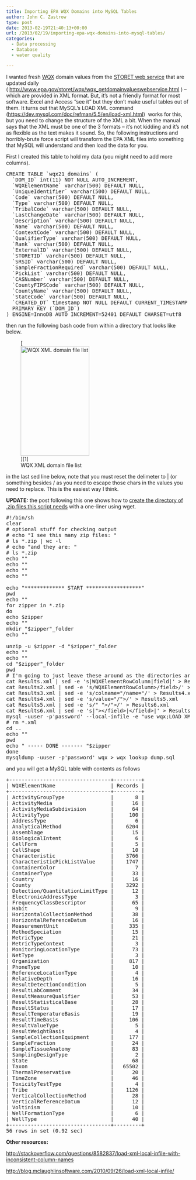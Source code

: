 ```yaml
---
title: Importing EPA WQX Domains into MySQL Tables
author: John C. Zastrow
type: post
date: 2013-02-19T21:40:13+00:00
url: /2013/02/19/importing-epa-wqx-domains-into-mysql-tables/
categories:
  - Data processing
  - Database
  - water quality

---
```

I wanted fresh <a href="http://www.epa.gov/storet/wqx/" target="_blank">WQX</a> domain values from the <a href="http://www.epa.gov/storet/tools.html" target="_blank">STORET web service</a> that are updated daily ( <a href="http://www.epa.gov/storet/wqx/wqx_getdomainvalueswebservice.html" target="_blank">http://www.epa.gov/storet/wqx/wqx_getdomainvalueswebservice.html</a> ) &#8211; which are provided in XML format. But, it&#8217;s not a friendly format for most software. Excel and Access &#8220;see it&#8221; but they don&#8217;t make useful tables out of them. It turns out that MySQL&#8217;s LOAD XML command (<a href="https://dev.mysql.com/doc/refman/5.5/en/load-xml.html" target="_blank">https://dev.mysql.com/doc/refman/5.5/en/load-xml.html</a>)  works for this, but you need to change the structure of the XML a bit. When the manual says that the XML must be one of the 3 formats &#8211; it&#8217;s not kidding and it&#8217;s not as flexible as the text makes it sound. So, the following instructions and horribly-brute force script will transform the EPA XML files into something that MySQL will understand and then load the data for you.

First I created this table to hold my data (you might need to add more columns).

<pre class="lang:mysql decode:true" title="A basic table to hold the values. You might need to add more columns">CREATE TABLE `wqx21_domains` (
  `DOM_ID` int(11) NOT NULL AUTO_INCREMENT,
  `WQXElementName` varchar(500) DEFAULT NULL,
  `UniqueIdentifier` varchar(500) DEFAULT NULL,
  `Code` varchar(500) DEFAULT NULL,
  `Type` varchar(500) DEFAULT NULL,
  `TribalCode` varchar(500) DEFAULT NULL,
  `LastChangeDate` varchar(500) DEFAULT NULL,
  `Description` varchar(500) DEFAULT NULL,
  `Name` varchar(500) DEFAULT NULL,
  `ContextCode` varchar(500) DEFAULT NULL,
  `QualifierType` varchar(500) DEFAULT NULL,
  `Rank` varchar(500) DEFAULT NULL,
  `ExternalID` varchar(500) DEFAULT NULL,
  `STORETID` varchar(500) DEFAULT NULL,
  `SRSID` varchar(500) DEFAULT NULL,
  `SampleFractionRequired` varchar(500) DEFAULT NULL,
  `PickList` varchar(500) DEFAULT NULL,
  `CASNumber` varchar(500) DEFAULT NULL,
  `CountyFIPSCode` varchar(500) DEFAULT NULL,
  `CountyName` varchar(500) DEFAULT NULL,
  `StateCode` varchar(500) DEFAULT NULL,
  `CREATED_DT` timestamp NOT NULL DEFAULT CURRENT_TIMESTAMP ON UPDATE CURRENT_TIMESTAMP,
  PRIMARY KEY (`DOM_ID`)
) ENGINE=InnoDB AUTO_INCREMENT=52401 DEFAULT CHARSET=utf8</pre>

then run the following bash code from within a directory that looks like below.

<figure id="attachment_657" aria-describedby="caption-attachment-657" style="width: 188px" class="wp-caption aligncenter">[<img loading="lazy" class="size-medium wp-image-657" alt="WQX XML domain file list" src="http://northredoubt.com/n/wp-content/uploads/2013/02/wqx_file_list-188x300.png" width="188" height="300" srcset="http://northredoubt.com/n/wp-content/uploads/2013/02/wqx_file_list-188x300.png 188w, http://northredoubt.com/n/wp-content/uploads/2013/02/wqx_file_list-643x1024.png 643w, http://northredoubt.com/n/wp-content/uploads/2013/02/wqx_file_list.png 820w" sizes="(max-width: 188px) 100vw, 188px" />][1]<figcaption id="caption-attachment-657" class="wp-caption-text">WQX XML domain file list</figcaption></figure>

in the last sed line below, note that you must reset the delimeter to | (or something besides / as you need to escape those chars in the values you need to replace. This is the easiest way I think.

**UPDATE:** the post following this one shows how to <a title="Wget examples" href="http://northredoubt.com/n/2013/02/20/wget-examples/" target="_blank">create the directory of .zip files this script needs</a> with a one-liner using wget.

<pre class="lang:sh decode:true" title="bash script to run through all the .zip files and load them to mysql">#!/bin/sh
clear
# optional stuff for checking output
# echo "I see this many zip files: "
# ls *.zip | wc -l
# echo "and they are: "
# ls *.zip
echo ""
echo ""
echo ""
echo ""

echo "************* START ******************"
pwd
echo ""
for zipper in *.zip
do
echo $zipper
echo ""
mkdir "$zipper"_folder
echo ""

unzip -u $zipper -d "$zipper"_folder
echo ""
echo ""
cd "$zipper"_folder
pwd
# I'm going to just leave these around as the directories are easy to delete later.
cat Results.xml | sed -e 's|WQXElementRowColumn|field|' &gt; Results2.xml
cat Results2.xml | sed -e 's/WQXElementRowColumn&gt;/field&gt;/' &gt; Results3.xml
cat Results3.xml | sed -e 's/colname="/name="/' &gt; Results4.xml
cat Results4.xml | sed -e 's/value="/"&gt;/' &gt; Results5.xml
cat Results5.xml | sed -e 's/" "&gt;/"&gt;/' &gt; Results6.xml
cat Results6.xml | sed -e 's|"&gt;&lt;/field&gt;|&lt;/field&gt;|' &gt; Results7.xml
mysql -uuser -p'password' --local-infile -e "use wqx;LOAD XML LOCAL INFILE 'Results7.xml' INTO TABLE wqx21_domains ROWS IDENTIFIED BY '&lt;WQXElementRow&gt;';"
# rm *.xml
cd ..
echo ""
pwd
echo " ----- DONE ------- "$zipper
done
mysqldump -uuser -p'password' wqx &gt; wqx_lookup_dump.sql</pre>

and you will get a MySQL table with contents as follows

<pre class="lang:default decode:true">+---------------------------------+---------+
| WQXElementName                  | Records |
+---------------------------------+---------+
| ActivityGroupType               |       8 |
| ActivityMedia                   |      16 |
| ActivityMediaSubdivision        |      64 |
| ActivityType                    |     100 |
| AddressType                     |       6 |
| AnalyticalMethod                |    6204 |
| Assemblage                      |      15 |
| BiologicalIntent                |       6 |
| CellForm                        |       5 |
| CellShape                       |      10 |
| Characteristic                  |    3766 |
| CharacteristicPickListValue     |    1747 |
| ContainerColor                  |       7 |
| ContainerType                   |      33 |
| Country                         |      16 |
| County                          |    3292 |
| Detection/QuantitationLimitType |      12 |
| ElectronicAddressType           |       3 |
| FrequencyClassDescriptor        |      65 |
| Habit                           |       9 |
| HorizontalCollectionMethod      |      38 |
| HorizontalReferenceDatum        |      16 |
| MeasurementUnit                 |     335 |
| MethodSpeciation                |      15 |
| MetricType                      |      21 |
| MetricTypeContext               |       3 |
| MonitoringLocationType          |      73 |
| NetType                         |       3 |
| Organization                    |     817 |
| PhoneType                       |      10 |
| ReferenceLocationType           |       4 |
| RelativeDepth                   |      16 |
| ResultDetectionCondition        |       5 |
| ResultLabComment                |      34 |
| ResultMeasureQualifier          |      53 |
| ResultStatisticalBase           |      28 |
| ResultStatus                    |      17 |
| ResultTemperatureBasis          |      19 |
| ResultTimeBasis                 |     106 |
| ResultValueType                 |       5 |
| ResultWeightBasis               |       4 |
| SampleCollectionEquipment       |     177 |
| SampleFraction                  |      24 |
| SampleTissueAnatomy             |      83 |
| SamplingDesignType              |       2 |
| State                           |      68 |
| Taxon                           |   65502 |
| ThermalPreservative             |      20 |
| TimeZone                        |      46 |
| ToxicityTestType                |       4 |
| Tribe                           |    1126 |
| VerticalCollectionMethod        |      28 |
| VerticalReferenceDatum          |      12 |
| Voltinism                       |      10 |
| WellFormationType               |       6 |
| WellType                        |      40 |
+---------------------------------+---------+
56 rows in set (0.92 sec)</pre>

**Other resources:**

<a href="http://stackoverflow.com/questions/8582837/load-xml-local-infile-with-inconsistent-column-names" target="_blank">http://stackoverflow.com/questions/8582837/load-xml-local-infile-with-inconsistent-column-names</a>

<a href="http://blog.mclaughlinsoftware.com/2010/09/26/load-xml-local-infile/" target="_blank">http://blog.mclaughlinsoftware.com/2010/09/26/load-xml-local-infile/</a>

 [1]: http://northredoubt.com/n/wp-content/uploads/2013/02/wqx_file_list.png